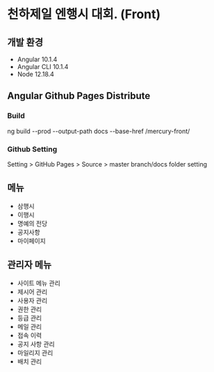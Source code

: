 # 천하제일 엔행시 대회. (Front)

## 개발 환경
- Angular 10.1.4
- Angular CLI 10.1.4
- Node 12.18.4

## Angular Github Pages Distribute

### Build

ng build --prod --output-path docs --base-href /mercury-front/

### Github Setting

Setting > GitHub Pages > Source > master branch/docs folder setting

## 메뉴
- 삼행시
- 이행시
- 명예의 전당
- 공지사항
- 마이페이지

## 관리자 메뉴
- 사이트 메뉴 관리
- 제시어 관리
- 사용자 관리
- 권한 관리
- 등급 관리
- 메일 관리
- 접속 이력
- 공지 사항 관리
- 마일리지 관리
- 배치 관리
